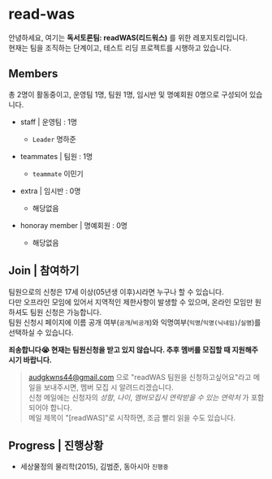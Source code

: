 # read-was
안녕하세요, 여기는 **독서토론팀: readWAS(리드워스)** 를 위한 레포지토리입니다.  
현재는 팀을 조직하는 단계이고, 테스트 리딩 프로젝트를 시행하고 있습니다.

## Members
총 2명이 활동중이고, 운영팀 1명, 팀원 1명,  임시반 및 명예회원 0명으로 구성되어 있습니다.
- staff | 운영팀 : 1명

  - `Leader` 명하준

- teammates | 팀원 : 1명

  - `teammate` 이민기

- extra | 임시반 : 0명

  - 해당없음

- honoray member | 명예회원 : 0명

  - 해당없음

## Join | 참여하기
팀원으로의 신청은 17세 이상(05년생 이후)시라면 누구나 할 수 있습니다.  
다만 오프라인 모임에 있어서 지역적인 제한사항이 발생할 수 있으며,
온라인 모임만 원하셔도 팀원 신청은 가능합니다.  
팀원 신청시 페이지에 이름 공개 여부(`공개`/`비공개`)와 익명여부(`익명`/`익명(닉네임)`/`실명`)를 선택하실 수 있습니다.

**죄송합니다:sob: 현재는 팀원신청을 받고 있지 않습니다. 추후 멤버를 모집할 때 지원해주시기 바랍니다.**

> audgkwns44@gmail.com 으로 "readWAS 팀원을 신청하고싶어요"라고 메일을 보내주시면, 멤버 모집 시 알려드리겠습니다.  
> 신청 메일에는 신청자의 _성함_, _나이_, _멤버모집시 연락받을 수 있는 연락처_ 가 포함되어야 합니다.  
> 메일 제목이 "[readWAS]"로 시작하면, 조금 빨리 읽을 수도 있습니다.

## Progress | 진행상황
- 세상물정의 물리학(2015), 김범준, 동아시아 `진행중`
